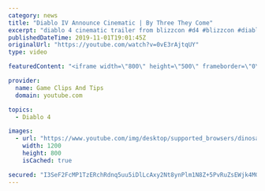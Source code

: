 ```yaml
---
category: news
title: "Diablo IV Announce Cinematic | By Three They Come"
excerpt: "diablo 4 cinematic trailer from blizzcon #d4 #blizzcon #diablo."
publishedDateTime: 2019-11-01T19:01:45Z
originalUrl: "https://youtube.com/watch?v=0vE3rAjtqUY"
type: video

featuredContent: "<iframe width=\"800\" height=\"500\" frameborder=\"0\" src=\"https://www.youtube.com/embed/0vE3rAjtqUY\" allow=\"accelerometer; autoplay; encrypted-media; gyroscope; picture-in-picture\" allowfullscreen></iframe>"

provider:
  name: Game Clips And Tips
  domain: youtube.com

topics:
  - Diablo 4

images:
  - url: "https://www.youtube.com/img/desktop/supported_browsers/dinosaur.png"
    width: 1200
    height: 800
    isCached: true

secured: "I3SeF2FcMP1TzERchRdnq5uu5iDlLcAxy2Nt8ynPlm1N8Z+5PvRuZsEWjk4MG5DiejF3HROfUXv+OySi1Xnaj7CzRKZPpJQZj08MYvULZEYaLwMyc5GK5Swg3XZULll5Q5edJ+L+rcOceDji1pWovxMs5WZ/2mWXrnU3aRrz/AmsDVe+4y2nP4dHG4L/09oGQVBonfhfPARgTDOUkPbGn4zd0FXcKEU0ygXaRoZXBRSD2o8ldUMRdpUXL5a3l/uqkc6MKK3kFbt7KoCgb/09ByEmxWqFw0ZePbtrboFwK6SJfIx9I8tw+AIhRFUvuDqGZCuH1puG6xna+lYyuqU3yXk2mQIm1k9xhYa5QcCCehCeQMkhmb262THfEuAXv2pwjIvJOsppkgaigxI/4Yu0+A==;ff4Tq5BGeUc/qgQSlrjSiA=="
---
```


